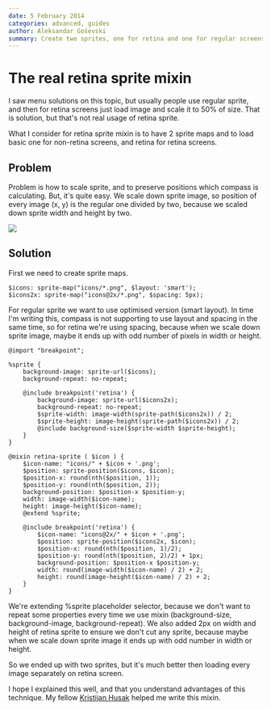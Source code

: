 ```yaml
---
date: 5 February 2014
categories: advanced, guides
author: Aleksandar Goševski
summary: Create two sprites, one for retina and one for regular screens, and handle problems about scaling retina screen and calculating new positions for every sprite.
---
```


# The real retina sprite mixin

I saw menu solutions on this topic, but usually people use regular sprite, and then for retina screens just load image and scale it to 50% of size. That is solution, but that's not real usage of retina sprite.

What I consider for retina sprite mixin is to have 2 sprite maps and to load basic one for non-retina screens, and retina for retina screens.

## Problem

Problem is how to scale sprite, and to preserve positions which compass is calculating. But, it's quite easy. We scale down sprite image, so position of every image (x, y) is the regular one divided by two, because we scaled down sprite width and height by two.

![](https://31.media.tumblr.com/2fcfd6df595ce2f1fcfac4e4999a2a00/tumblr_inline_n0hx6yG8Zs1r8euj7.png)

## Solution

First we need to create sprite maps.

    $icons: sprite-map("icons/*.png", $layout: 'smart');
    $icons2x: sprite-map("icons@2x/*.png", $spacing: 5px);

For regular sprite we want to use optimised version (smart layout). In time I'm writing this, compass is not supporting to use layout and spacing in the same time, so for retina we're using spacing, because when we scale down sprite image, maybe it ends up with odd number of pixels in width or height.

    @import "breakpoint";

    %sprite {
        background-image: sprite-url($icons);
        background-repeat: no-repeat;

        @include breakpoint('retina') {
            background-image: sprite-url($icons2x);
            background-repeat: no-repeat;
            $sprite-width: image-width(sprite-path($icons2x)) / 2;
            $sprite-height: image-height(sprite-path($icons2x)) / 2;
            @include background-size($sprite-width $sprite-height);
        }
    }

    @mixin retina-sprite ( $icon ) {
        $icon-name: "icons/" + $icon + '.png';
        $position: sprite-position($icons, $icon);
        $position-x: round(nth($position, 1));
        $position-y: round(nth($position, 2));
        background-position: $position-x $position-y;
        width: image-width($icon-name);
        height: image-height($icon-name);
        @extend %sprite;

        @include breakpoint('retina') {
            $icon-name: "icons@2x/" + $icon + '.png';
            $position: sprite-position($icons2x, $icon);
            $position-x: round(nth($position, 1)/2);
            $position-y: round(nth($position, 2)/2) + 1px;
            background-position: $position-x $position-y;
            width: round(image-width($icon-name) / 2) + 2;
            height: round(image-height($icon-name) / 2) + 2;
        }
    }


We're extending %sprite placeholder selector, because we don't want to repeat some properties every time we use mixin (background-size, background-image, background-repeat). We also added 2px on width and height of retina sprite to ensure we don't cut any sprite, because maybe when we scale down sprite image it ends up with odd number in width or height.

So we ended up with two sprites, but it's much better then loading every image separately on retina screen.

I hope I explained this well, and that you understand advantages of this technique. My fellow [Kristijan Husak](http://www.twitter.com/kristijan_husak) helped me write this mixin.